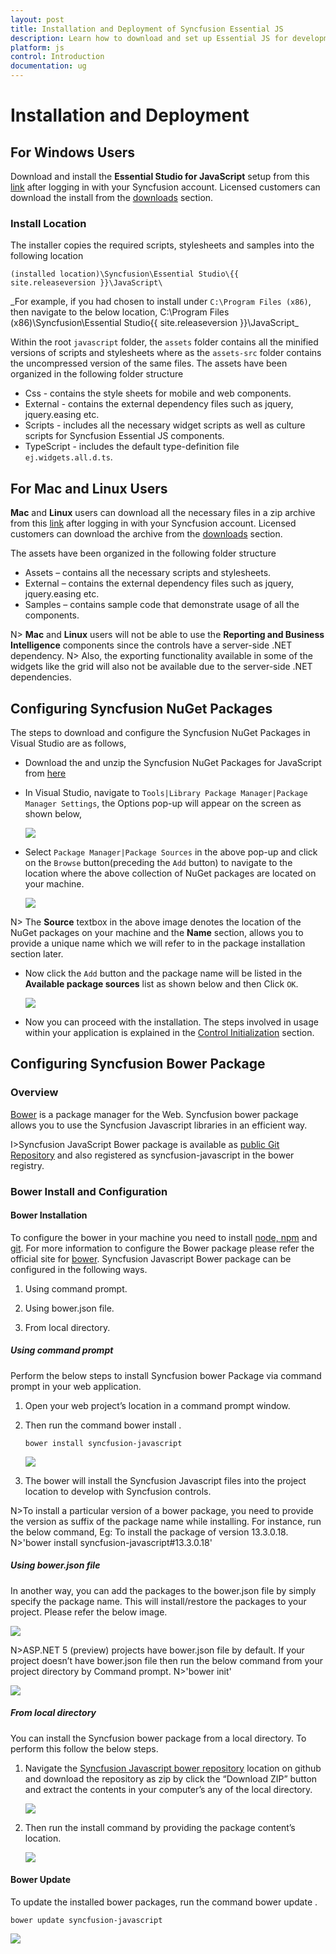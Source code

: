 ```yaml
---
layout: post
title: Installation and Deployment of Syncfusion Essential JS 
description: Learn how to download and set up Essential JS for development on Windows, Mac & Linux machines. 
platform: js
control: Introduction
documentation: ug
---
```


# Installation and Deployment

## For Windows Users

Download and install the **Essential Studio for JavaScript** setup from this [link](http://www.syncfusion.com/downloads/javascript) after logging in with your Syncfusion account. Licensed customers can download the install from the [downloads](http://www.syncfusion.com/support/directtrac/downloads) section.

### Install Location

The installer copies the required scripts, stylesheets and samples into the following location

`(installed location)\Syncfusion\Essential Studio\{{ site.releaseversion }}\JavaScript\`

_For example, if you had chosen to install under `C:\Program Files (x86)`, then navigate to the below location, C:\Program Files (x86)\Syncfusion\Essential Studio\{{ site.releaseversion }}\JavaScript\_

Within the root `javascript` folder, the `assets` folder contains all the minified versions of scripts and stylesheets where as the `assets-src` folder contains the uncompressed version of the same files. The assets have been organized in the following folder structure

  * Css - contains the style sheets for mobile and web components.
  * External - contains the external dependency files such as jquery, jquery.easing etc.
  * Scripts - includes all the necessary widget scripts as well as culture scripts for Syncfusion Essential JS components.
  * TypeScript - includes the default type-definition file `ej.widgets.all.d.ts`.

## For Mac and Linux Users

**Mac** and **Linux** users can download all the necessary files in a zip archive from this [link](http://www.syncfusion.com/downloads/javascript) after logging in with your Syncfusion account. Licensed customers can download the archive from the [downloads](http://www.syncfusion.com/support/directtrac/downloads) section.

The assets have been organized in the following folder structure

* Assets – contains all the necessary scripts and stylesheets.
* External – contains the external dependency files such as jquery, jquery.easing etc.
* Samples  – contains sample code that demonstrate usage of all the components.


N>   **Mac** and **Linux** users will not be able to use the **Reporting and Business Intelligence** components since the controls have a server-side .NET dependency.
N>  Also, the exporting functionality available in some of the widgets like the grid will also not be available due to the server-side .NET dependencies.


## Configuring Syncfusion NuGet Packages

The steps to download and configure the Syncfusion NuGet Packages in Visual Studio are as follows,

* Download the and unzip the Syncfusion NuGet Packages for JavaScript from [here](http://nuget.syncfusion.com/login) 

* In Visual Studio, navigate to `Tools|Library Package Manager|Package Manager Settings`, the Options pop-up will appear on the screen as shown below,
  
  ![](/js/Installation-and-Deployment_images/Installation-and-Deployment_img1.png) 

* Select `Package Manager|Package Sources` in the above pop-up and click on the `Browse` button(preceding the `Add` button) to navigate to the location where the above collection of NuGet packages are located on your machine.
  
  ![](/js/Installation-and-Deployment_images/Installation-and-Deployment_img3.png) 

N>  The **Source** textbox in the above image denotes the location of the NuGet packages on your machine and the **Name** section, allows you to provide a unique name which we will refer to in the package installation section later.

* Now click the `Add` button and the package name will be listed in the **Available package sources** list as shown below and then Click `OK`.

  ![](/js/Installation-and-Deployment_images/Installation-and-Deployment_img4.png) 

* Now you can proceed with the installation. The steps involved in usage within your application is explained in the [Control Initialization](/js/control-initialization#configuring-and-installing-nuget-into-your-project) section.

## Configuring Syncfusion Bower Package

### Overview

[Bower](http://bower.io) is a package manager for the Web. Syncfusion bower package allows you to use the Syncfusion Javascript libraries in an efficient way.

I>Syncfusion JavaScript Bower package is available as [public Git Repository](https://github.com/syncfusion/JavaScript-Widgets) and also registered as syncfusion-javascript in the bower registry.

### Bower Install and Configuration

#### Bower Installation

To configure the bower in your machine you need to install [node, npm](http://nodejs.org) and [git](http://git-scm.org). For more information to configure the Bower package please refer the official site for [bower](http://bower.io/#install-bower). 
Syncfusion Javascript Bower package can be configured in the following ways.
1. Using command prompt.

2. Using bower.json file.

3. From local directory.

##### Using command prompt


Perform the below steps to install Syncfusion bower Package via command prompt in your web application.
1. Open your web project’s location in a command prompt window.

2. Then run the command bower install <package name>.

   ~~~
   bower install syncfusion-javascript
   ~~~
   
   ![](Installation-and-Deployment_images/Installation-and-Deployment_img5.jpeg)

3. The bower will install the Syncfusion Javascript files into the project location to develop with Syncfusion controls.

N>To install a particular version of a bower package, you need to provide the version as suffix of the package name while installing. For instance, run the below command, Eg: To install the package of version 13.3.0.18. 
N>'bower install syncfusion-javascript#13.3.0.18'

##### Using bower.json file

In another way, you can add the packages to the bower.json file by simply specify the package name. This will install/restore the packages to your project. Please refer the below image.
 
![](Installation-and-Deployment_images/Installation-and-Deployment_img6.jpeg)

N>ASP.NET 5 (preview) projects have bower.json file by default. If your project doesn’t have bower.json file then run the below command from your project directory by Command prompt. 
N>'bower init'

![](Installation-and-Deployment_images/Installation-and-Deployment_img7.jpeg)

##### From local directory

You can install the Syncfusion bower package from a local directory. To perform this follow the below steps.

1. Navigate the [Syncfusion Javascript bower repository](https://github.com/syncfusion/JavaScript-JavaScript-Widgets/) location on github and download the repository as zip by click the “Download ZIP” button and extract the contents in your computer’s any of the local directory.

   ![](Installation-and-Deployment_images/Installation-and-Deployment_img8.jpeg)

2. Then run the install command by providing the package content’s location. 

   ![](Installation-and-Deployment_images/Installation-and-Deployment_img9.jpeg)

#### Bower Update

To update the installed bower packages, run the command bower update <package name>.
~~~
bower update syncfusion-javascript
~~~

![](Installation-and-Deployment_images/Installation-and-Deployment_img10.jpeg)
